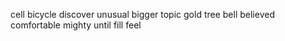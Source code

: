 cell bicycle discover unusual bigger topic gold tree bell believed comfortable mighty until fill feel